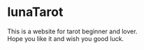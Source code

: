 # lunaTarot
This is a website for tarot beginner and lover.  
Hope you like it and wish you good luck.
